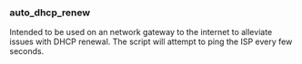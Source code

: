 ### auto_dhcp_renew

Intended to be used on an network gateway to the internet to alleviate issues with DHCP renewal. The script will attempt to ping the ISP every few seconds.